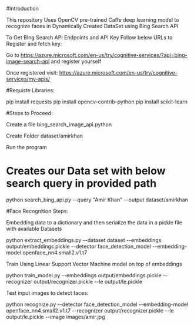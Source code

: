 #Introduction

This repository Uses OpenCV pre-trained Caffe deep learning model to recognize faces in Dynamically Created DataSet using Bing Search API

To Get BIng Search API Endpoints and API Key Follow below URLs to Register and fetch key:

Go to https://azure.microsoft.com/en-us/try/cognitive-services/?api=bing-image-search-api and register yourself

Once registered visit: https://azure.microsoft.com/en-us/try/cognitive-services/my-apis/

#Requiste Libraries:

pip install requests
pip install opencv-contrib-python
pip install scikit-learn
 
#Steps to Proceed:
 
Create a file bing_search_image_api.python
 
Create Folder dataset/amirkhan
 
Run the program 
 
# Creates our Data set with below search query in provided path
python search_bing_api.py --query "Amir Khan" --output dataset/amirkhan
 
#Face Recognition Steps: 
 
Embedding data to a dictionary and then serialize the data  in a pickle file with available Datasets
 
python extract_embeddings.py --dataset dataset --embeddings output/embeddings.pickle --detector face_detection_model --embedding-model openface_nn4.small2.v1.t7
 
Train Using  Linear Support Vector Machine model on top of embeddings
 
python train_model.py --embeddings output/embeddings.pickle --recognizer output/recognizer.pickle --le output/le.pickle
 
Test input images to detect faces:
 
python recognize.py --detector face_detection_model --embedding-model openface_nn4.small2.v1.t7 --recognizer output/recognizer.pickle --le output/le.pickle --image images/amir.jpg
